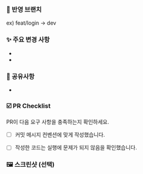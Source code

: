 <!-- PR 머지 시 자동으로 해당 이슈를 Close하려면 "fix #이슈번호" 형식으로 입력하세요. -->
### 🌿 반영 브랜치
ex) feat/login -> dev


### ✨ 주요 변경 사항
<!--- 주된 변경 사항을 리뷰어가 알 수 있게 작성해주세요 -->
- 
-


### 💬 공유사항
<!--- 리뷰어가 중점적으로 봐줬으면 하는 부분, 논의해야 할 부분, 예상되는 영향이 있다면 적어주세요. -->
-


### ☑️ PR Checklist
   PR이 다음 요구 사항을 충족하는지 확인하세요.
- [ ] 커밋 메시지 컨벤션에 맞게 작성했습니다.
- [ ] 작성한 코드는 실행에 문제가 되지 않음을 확인했습니다.


### 🖼️ 스크린샷 (선택)
